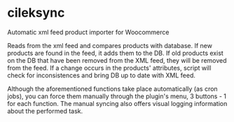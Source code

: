 # cileksync
Automatic xml feed product importer for Woocommerce

Reads from the xml feed and compares products with database.
If new products are found in the feed, it adds them to the DB.
If old products exist on the DB that have been removed from the XML feed, they will be removed from the feed.
If a change occurs in the products' attributes, script will check for inconsistences and bring DB up to date with XML feed.

Although the aforementioned functions take place automatically (as cron jobs), you can force them manually through the plugin's menu, 3 buttons - 1 for each function.
The manual syncing also offers visual logging information about the performed task.
